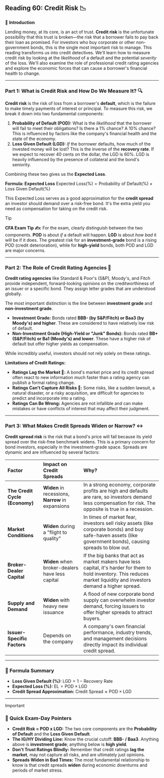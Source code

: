 ## Reading 60: Credit Risk 📉

🎯 **Introduction**

Lending money, at its core, is an act of trust. **Credit risk** is the unfortunate possibility that this trust is broken—the risk that a borrower fails to pay back their loan as promised. For investors who buy corporate or other non-government bonds, this is the single most important risk to manage. This reading transforms us into credit detectives. We'll learn how to measure credit risk by looking at the *likelihood* of a default and the potential *severity* of the loss. We'll also examine the role of professional credit rating agencies and explore the economic forces that can cause a borrower's financial health to change.

---

### Part 1: What is Credit Risk and How Do We Measure It? 🔍

**Credit risk** is the risk of loss from a borrower's **default**, which is the failure to make timely payments of interest or principal. To measure this risk, we break it down into two fundamental components:

1.  **Probability of Default (POD):** What is the *likelihood* that the borrower will fail to meet their obligations? Is there a 1% chance? A 10% chance? This is influenced by factors like the company's financial health and the state of the economy.
2.  **Loss Given Default (LGD):** *If* the borrower defaults, how much of the invested money will be lost? This is the inverse of the **recovery rate**. If we expect to recover 40 cents on the dollar, the LGD is 60%. LGD is heavily influenced by the presence of collateral and the bond's seniority.

Combining these two gives us the **Expected Loss**.

**Formula: Expected Loss**
$\text{Expected Loss} (\%) = \text{Probability of Default} (\%) \times \text{Loss Given Default} (\%)$

This Expected Loss serves as a good approximation for the **credit spread** an investor should demand over a risk-free bond. It's the extra yield you need as compensation for taking on the credit risk.

> [!TIP]
> **CFA Exam Tip ✍️:** For the exam, clearly distinguish between the two components. **POD** is about *if* a default will happen. **LGD** is about *how bad* it will be if it does. The greatest risk for an **investment-grade** bond is a rising POD (credit deterioration), while for **high-yield** bonds, both POD and LGD are major concerns.

---

### Part 2: The Role of Credit Rating Agencies 🏅

**Credit rating agencies** like Standard & Poor's (S&P), Moody's, and Fitch provide independent, forward-looking opinions on the creditworthiness of an issuer or a specific bond. They assign letter grades that are understood globally.

The most important distinction is the line between **investment grade** and **non-investment grade**.



* **Investment Grade:** Bonds rated **BBB- (by S&P/Fitch) or Baa3 (by Moody's) and higher**. These are considered to have relatively low risk of default.
* **Non-Investment Grade (High-Yield or "Junk" Bonds):** Bonds rated **BB+ (S&P/Fitch) or Ba1 (Moody's) and lower**. These have a higher risk of default but offer higher yields as compensation.

While incredibly useful, investors should not rely solely on these ratings.

**Limitations of Credit Ratings:**
* **Ratings Lag the Market 🐢:** A bond's market price and its credit spread often react to new information much faster than a rating agency can publish a formal rating change.
* **Ratings Can't Capture All Risks 🎲:** Some risks, like a sudden lawsuit, a natural disaster, or a risky acquisition, are difficult for agencies to predict and incorporate into a rating.
* **Ratings Can Be Wrong:** Agencies are not infallible and can make mistakes or have conflicts of interest that may affect their judgment.

---

### Part 3: What Makes Credit Spreads Widen or Narrow? ↔️

**Credit spread risk** is the risk that a bond's price will fall because its yield spread over the risk-free benchmark widens. This is a primary concern for bond investors, especially in the investment-grade space. Spreads are dynamic and are influenced by several factors:

| Factor | Impact on Credit Spreads | Why? |
| :--- | :--- | :--- |
| **The Credit Cycle (Economy)** | **Widen** in recessions, **Narrow** in expansions | In a strong economy, corporate profits are high and defaults are rare, so investors demand less compensation for risk. The opposite is true in a recession. |
| **Market Conditions** | **Widen** during a "flight to quality" | In times of market fear, investors sell risky assets (like corporate bonds) and buy safe-haven assets (like government bonds), causing spreads to blow out. |
| **Broker-Dealer Capital** | **Widen** when broker-dealers have less capital | If the big banks that act as market makers have less capital, it's harder for them to hold inventory. This reduces market liquidity and investors demand a higher spread. |
| **Supply and Demand** | **Widen** with heavy new issuance | A flood of new corporate bond supply can overwhelm investor demand, forcing issuers to offer higher spreads to attract buyers. |
| **Issuer-Specific Factors** | Depends on the company | A company's own financial performance, industry trends, and management decisions directly impact its individual credit spread. |

---

### 🧪 Formula Summary

* **Loss Given Default (%):** $\text{LGD} = 1 - \text{Recovery Rate}$
* **Expected Loss (%):** $\text{EL} = \text{POD} \times \text{LGD}$
* **Credit Spread Approximation:** $\text{Credit Spread} \approx \text{POD} \times \text{LGD}$

---

> [!IMPORTANT]
> ### 🎯 Quick Exam-Day Pointers
>
> * **Credit Risk = POD x LGD:** The two core components are the **Probability of Default** and the **Loss Given Default**.
> * **The IG/HY Dividing Line:** Know the crucial cutoff: **BBB- / Baa3**. Anything above is **investment grade**; anything below is **high yield**.
> * **Don't Trust Ratings Blindly:** Remember that credit ratings **lag the market**, may not capture all risks, and are ultimately just opinions.
> * **Spreads Widen in Bad Times:** The most fundamental relationship to know is that credit spreads **widen** during economic downturns and periods of market stress.